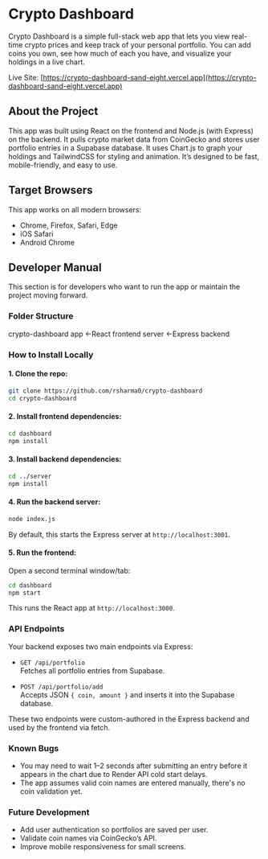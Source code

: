 # Crypto Dashboard

Crypto Dashboard is a simple full-stack web app that lets you view real-time crypto prices and keep track of your personal portfolio. You can add coins you own, see how much of each you have, and visualize your holdings in a live chart.

Live Site: [https://crypto-dashboard-sand-eight.vercel.app](https://crypto-dashboard-sand-eight.vercel.app)

## About the Project

This app was built using React on the frontend and Node.js (with Express) on the backend. It pulls crypto market data from CoinGecko and stores user portfolio entries in a Supabase database. It uses Chart.js to graph your holdings and TailwindCSS for styling and animation. It’s designed to be fast, mobile-friendly, and easy to use.

## Target Browsers

This app works on all modern browsers:

- Chrome, Firefox, Safari, Edge
- iOS Safari
- Android Chrome


## Developer Manual

This section is for developers who want to run the app or maintain the project moving forward.

### Folder Structure
crypto-dashboard
    app <-React frontend
    server <-Express backend

### How to Install Locally

#### 1. Clone the repo:
```bash
git clone https://github.com/rsharma0/crypto-dashboard
cd crypto-dashboard
```

#### 2. Install frontend dependencies:
```bash
cd dashboard
npm install
```

#### 3. Install backend dependencies:
```bash
cd ../server
npm install
```

#### 4. Run the backend server:
```bash
node index.js
```
By default, this starts the Express server at `http://localhost:3001`.

#### 5. Run the frontend:
Open a second terminal window/tab:
```bash
cd dashboard
npm start
```
This runs the React app at `http://localhost:3000`.


### API Endpoints

Your backend exposes two main endpoints via Express:

- `GET /api/portfolio`  
  Fetches all portfolio entries from Supabase.

- `POST /api/portfolio/add`  
  Accepts JSON `{ coin, amount }` and inserts it into the Supabase database.

These two endpoints were custom-authored in the Express backend and used by the frontend via fetch. 

### Known Bugs
- You may need to wait 1–2 seconds after submitting an entry before it appears in the chart due to Render API cold start delays.
- The app assumes valid coin names are entered manually, there's no coin validation yet.

### Future Development
- Add user authentication so portfolios are saved per user.
- Validate coin names via CoinGecko’s API.
- Improve mobile responsiveness for small screens.

